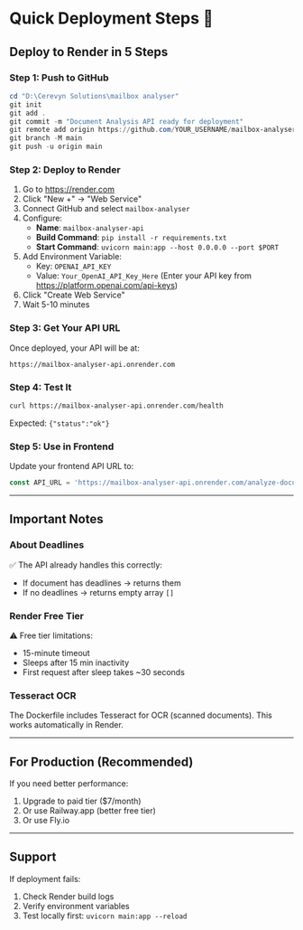 # Quick Deployment Steps 🚀

## Deploy to Render in 5 Steps

### Step 1: Push to GitHub

```powershell
cd "D:\Cerevyn Solutions\mailbox analyser"
git init
git add .
git commit -m "Document Analysis API ready for deployment"
git remote add origin https://github.com/YOUR_USERNAME/mailbox-analyser.git
git branch -M main
git push -u origin main
```

### Step 2: Deploy to Render

1. Go to https://render.com
2. Click "New +" → "Web Service"
3. Connect GitHub and select `mailbox-analyser`
4. Configure:
   - **Name**: `mailbox-analyser-api`
   - **Build Command**: `pip install -r requirements.txt`
   - **Start Command**: `uvicorn main:app --host 0.0.0.0 --port $PORT`
5. Add Environment Variable:
   - Key: `OPENAI_API_KEY`
   - Value: `Your_OpenAI_API_Key_Here` (Enter your API key from https://platform.openai.com/api-keys)
6. Click "Create Web Service"
7. Wait 5-10 minutes

### Step 3: Get Your API URL

Once deployed, your API will be at:
```
https://mailbox-analyser-api.onrender.com
```

### Step 4: Test It

```bash
curl https://mailbox-analyser-api.onrender.com/health
```

Expected: `{"status":"ok"}`

### Step 5: Use in Frontend

Update your frontend API URL to:
```javascript
const API_URL = 'https://mailbox-analyser-api.onrender.com/analyze-document'
```

---

## Important Notes

### About Deadlines
✅ The API already handles this correctly:
- If document has deadlines → returns them
- If no deadlines → returns empty array `[]`

### Render Free Tier
⚠️ Free tier limitations:
- 15-minute timeout
- Sleeps after 15 min inactivity
- First request after sleep takes ~30 seconds

### Tesseract OCR
The Dockerfile includes Tesseract for OCR (scanned documents).
This works automatically in Render.

---

## For Production (Recommended)

If you need better performance:
1. Upgrade to paid tier ($7/month)
2. Or use Railway.app (better free tier)
3. Or use Fly.io

---

## Support

If deployment fails:
1. Check Render build logs
2. Verify environment variables
3. Test locally first: `uvicorn main:app --reload`

